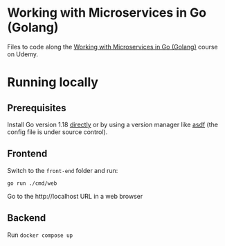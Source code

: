# Working with Microservices in Go (Golang)

Files to code along the [Working with Microservices in Go (Golang)](https://www.udemy.com/course/working-with-microservices-in-go/) course on Udemy.

# Running locally

## Prerequisites

Install Go version 1.18 [directly](https://go.dev/doc/install) or by using a version manager like [asdf](https://asdf-vm.com/) (the config file is under source control).

## Frontend

Switch to the `front-end` folder and run:
```
go run ./cmd/web
```

Go to the http://localhost URL in a web browser

## Backend

Run `docker compose up`